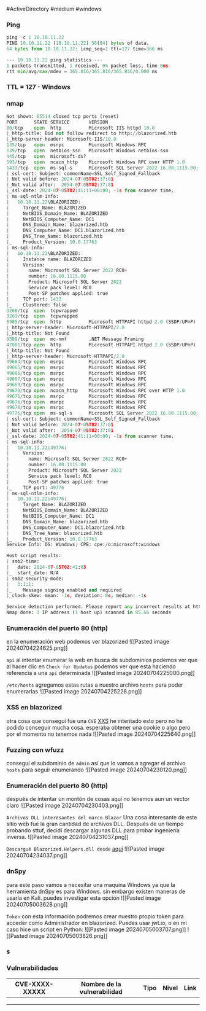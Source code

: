 #ActiveDirectory #medium #windows 
### Ping

```python
ping -c 1 10.10.11.22
PING 10.10.11.22 (10.10.11.22) 56(84) bytes of data.
64 bytes from 10.10.11.22: icmp_seq=1 ttl=127 time=366 ms

--- 10.10.11.22 ping statistics ---
1 packets transmitted, 1 received, 0% packet loss, time 0ms
rtt min/avg/max/mdev = 365.816/365.816/365.816/0.000 ms
```

### TTL = 127 - Windows

### nmap

```python
Not shown: 65514 closed tcp ports (reset)
PORT      STATE SERVICE       VERSION
80/tcp    open  http          Microsoft IIS httpd 10.0
|_http-title: Did not follow redirect to http://blazorized.htb
|_http-server-header: Microsoft-IIS/10.0
135/tcp   open  msrpc         Microsoft Windows RPC
139/tcp   open  netbios-ssn   Microsoft Windows netbios-ssn
445/tcp   open  microsoft-ds?
593/tcp   open  ncacn_http    Microsoft Windows RPC over HTTP 1.0
1433/tcp  open  ms-sql-s      Microsoft SQL Server 2022 16.00.1115.00; RC0+
| ssl-cert: Subject: commonName=SSL_Self_Signed_Fallback
| Not valid before: 2024-07-05T02:37:01
|_Not valid after:  2054-07-05T02:37:01
|_ssl-date: 2024-07-05T02:41:11+00:00; -1s from scanner time.
| ms-sql-ntlm-info: 
|   10.10.11.22\BLAZORIZED: 
|     Target_Name: BLAZORIZED
|     NetBIOS_Domain_Name: BLAZORIZED
|     NetBIOS_Computer_Name: DC1
|     DNS_Domain_Name: blazorized.htb
|     DNS_Computer_Name: DC1.blazorized.htb
|     DNS_Tree_Name: blazorized.htb
|_    Product_Version: 10.0.17763
| ms-sql-info: 
|   10.10.11.22\BLAZORIZED: 
|     Instance name: BLAZORIZED
|     Version: 
|       name: Microsoft SQL Server 2022 RC0+
|       number: 16.00.1115.00
|       Product: Microsoft SQL Server 2022
|       Service pack level: RC0
|       Post-SP patches applied: true
|     TCP port: 1433
|_    Clustered: false
3268/tcp  open  tcpwrapped
3269/tcp  open  tcpwrapped
5985/tcp  open  http          Microsoft HTTPAPI httpd 2.0 (SSDP/UPnP)
|_http-server-header: Microsoft-HTTPAPI/2.0
|_http-title: Not Found
9389/tcp  open  mc-nmf        .NET Message Framing
47001/tcp open  http          Microsoft HTTPAPI httpd 2.0 (SSDP/UPnP)
|_http-title: Not Found
|_http-server-header: Microsoft-HTTPAPI/2.0
49664/tcp open  msrpc         Microsoft Windows RPC
49665/tcp open  msrpc         Microsoft Windows RPC
49666/tcp open  msrpc         Microsoft Windows RPC
49667/tcp open  msrpc         Microsoft Windows RPC
49669/tcp open  msrpc         Microsoft Windows RPC
49670/tcp open  ncacn_http    Microsoft Windows RPC over HTTP 1.0
49671/tcp open  msrpc         Microsoft Windows RPC
49676/tcp open  msrpc         Microsoft Windows RPC
49678/tcp open  msrpc         Microsoft Windows RPC
49776/tcp open  ms-sql-s      Microsoft SQL Server 2022 16.00.1115.00; RC0+
| ssl-cert: Subject: commonName=SSL_Self_Signed_Fallback
| Not valid before: 2024-07-05T02:37:01
|_Not valid after:  2054-07-05T02:37:01
|_ssl-date: 2024-07-05T02:41:11+00:00; -1s from scanner time.
| ms-sql-info: 
|   10.10.11.22:49776: 
|     Version: 
|       name: Microsoft SQL Server 2022 RC0+
|       number: 16.00.1115.00
|       Product: Microsoft SQL Server 2022
|       Service pack level: RC0
|       Post-SP patches applied: true
|_    TCP port: 49776
| ms-sql-ntlm-info: 
|   10.10.11.22:49776: 
|     Target_Name: BLAZORIZED
|     NetBIOS_Domain_Name: BLAZORIZED
|     NetBIOS_Computer_Name: DC1
|     DNS_Domain_Name: blazorized.htb
|     DNS_Computer_Name: DC1.blazorized.htb
|     DNS_Tree_Name: blazorized.htb
|_    Product_Version: 10.0.17763
Service Info: OS: Windows; CPE: cpe:/o:microsoft:windows

Host script results:
| smb2-time: 
|   date: 2024-07-05T02:41:03
|_  start_date: N/A
| smb2-security-mode: 
|   3:1:1: 
|_    Message signing enabled and required
|_clock-skew: mean: -1s, deviation: 0s, median: -1s

Service detection performed. Please report any incorrect results at https://nmap.org/submit/ .
Nmap done: 1 IP address (1 host up) scanned in 85.66 seconds
```

### Enumeración del puerto 80 (http)
en la enumeración web podemos ver blazorized
![[Pasted image 20240704224625.png]]

`api`
al intentar enumerar la web en busca de subdominios podemos ver que al hacer clic en `Check for Updates` podemos ver que esta haciendo referencia a una `api` determinada
![[Pasted image 20240704225000.png]]

`/etc/hosts`
agregamos estas rutas a nuestro archivo `hosts` para poder enumerarlas
![[Pasted image 20240704225228.png]]

### XSS en blazorized
otra cosa que conseguí fue una `CVE` [XXS](https://book.hacktricks.xyz/pentesting-web/xss-cross-site-scripting/xss-in-markdown) he intentado esto pero no he podido conseguir mucha cosa. esperaba obtener una cookie o algo pero por el momento no tenemos nada
![[Pasted image 20240704225640.png]]

### Fuzzing con wfuzz
conseguí el subdominio de `admin` así que lo vamos a agregar el archivo `hosts` para seguir enumerando
![[Pasted image 20240704230120.png]]

### Enumeración del puerto 80 (http)
después de intentar un montón de cosas aquí no tenemos aun un vector claro
![[Pasted image 20240704230403.png]]

`Archivos DLL interesantes del marco Blazor`
Una cosa interesante de este sitio web fue la gran cantidad de archivos DLL. Después de un tiempo probando sttuf, decidí descargar algunas DLL para probar ingeniería inversa. 
![[Pasted image 20240704231037.png]]

`Descargué Blazorized.Helpers.dll desde` [aqui](http://blazorized.htb/_framework/Blazorized.Helpers.dll) 
![[Pasted image 20240704234037.png]]

### dnSpy
para este paso vamos a necesitar una maquina Windows ya que la herramienta dnSpy es para Windows. sin embargo existen maneras de usarla en Kali. puedes investigar esta opción
![[Pasted image 20240705003628.png]]

`Token`
con esta información podremos crear nuestro propio token para acceder como Administrador en blazorized. Puedes usar jwt.io, o en mi caso hice un script en Python:
![[Pasted image 20240705003707.png]]
![[Pasted image 20240705003826.png]]

### s


### Vulnerabilidades

| CVE-XXXX-XXXXX | Nombre de la vulnerabilidad | Tipo | Nivel | Link |
| -------------- | --------------------------- | ---- | ----- | ---- |
|                |                             |      |       |      |
|                |                             |      |       |      |
|                |                             |      |       |      |
